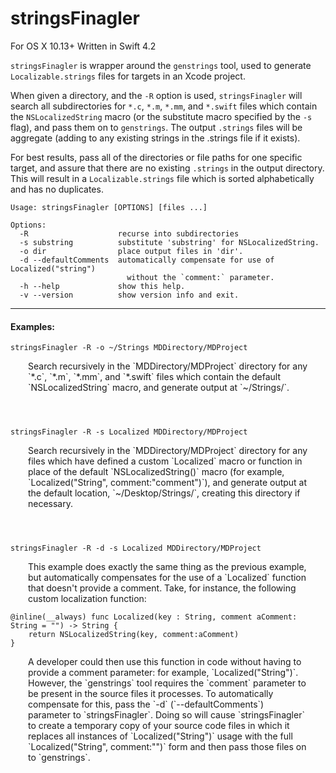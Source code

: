 stringsFinagler
=====================
For OS X 10.13+ 
Written in Swift 4.2  

`stringsFinagler` is wrapper around the `genstrings` tool, used to generate `Localizable.strings` files for targets in an Xcode project.

When given a directory, and the `-R` option is used, `stringsFinagler` will search all subdirectories for `*.c`, `*.m`, `*.mm`, and `*.swift` files which contain the `NSLocalizedString` macro (or the substitute macro specified by the `-s` flag), and pass them on to `genstrings`. The output `.strings` files will be aggregate (adding to any existing strings in the .strings file if it exists).

For best results, pass all of the directories or file paths for one specific target, and assure that there are no existing `.strings` in the output directory. This will result in a `Localizable.strings` file which is sorted alphabetically and has no duplicates.

	Usage: stringsFinagler [OPTIONS] [files ...]
	
	Options:
	  -R                    recurse into subdirectories
	  -s substring          substitute 'substring' for NSLocalizedString.
	  -o dir                place output files in 'dir'.
	  -d --defaultComments  automatically compensate for use of Localized("string")
	                          without the `comment:` parameter.
	  -h --help             show this help.
	  -v --version          show version info and exit.
  
  
***
#### Examples:

    stringsFinagler -R -o ~/Strings MDDirectory/MDProject
   
<p style="margin:0 2em 4em 2em;">Search recursively in the `MDDirectory/MDProject` directory for any `*.c`, `*.m`, `*.mm`, and `*.swift` files which contain the default `NSLocalizedString` macro, and generate output at `~/Strings/`.

    stringsFinagler -R -s Localized MDDirectory/MDProject
   
<p style="margin:0 2em 4em 2em;">Search recursively in the `MDDirectory/MDProject` directory for any files which have defined a custom `Localized` macro or function in place of the default `NSLocalizedString()` macro (for example, `Localized("String", comment:"comment")`), and generate output at the default location, `~/Desktop/Strings/`, creating this directory if necessary.

    stringsFinagler -R -d -s Localized MDDirectory/MDProject

<p style="margin:0 2em 1em 2em;">This example does exactly the same thing as the previous example, but automatically compensates for the use of a `Localized` function that doesn't provide a comment. Take, for instance, the following custom localization function:

	@inline(__always) func Localized(key : String, comment aComment: String = "") -> String {
		return NSLocalizedString(key, comment:aComment)
	}  
	
<p style="margin:0 2em 1em 2em;">A developer could then use this function in code without having to provide a comment parameter: for example, `Localized("String")`. However, the `genstrings` tool requires the `comment` parameter to be present in the source files it processes. To automatically compensate for this, pass the `-d` (`--defaultComments`) parameter to `stringsFinagler`. Doing so will cause `stringsFinagler` to create a temporary copy of your source code files in which it replaces all instances of `Localized("String")` usage with the full `Localized("String", comment:"")` form and then pass those files on to `genstrings`.
